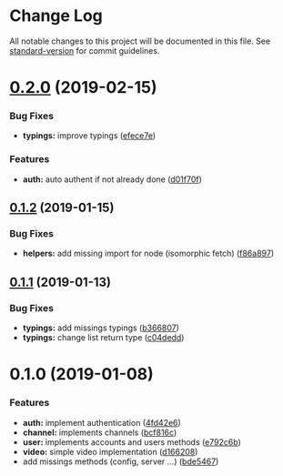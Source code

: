 # Change Log

All notable changes to this project will be documented in this file. See [standard-version](https://github.com/conventional-changelog/standard-version) for commit guidelines.

<a name="0.2.0"></a>

# [0.2.0](https://github.com/charjac/peertube-client/compare/v0.1.2...v0.2.0) (2019-02-15)

### Bug Fixes

- **typings:** improve typings ([efece7e](https://github.com/charjac/peertube-client/commit/efece7e))

### Features

- **auth:** auto authent if not already done ([d01f70f](https://github.com/charjac/peertube-client/commit/d01f70f))

<a name="0.1.2"></a>

## [0.1.2](https://github.com/charjac/peertube-client/compare/v0.1.1...v0.1.2) (2019-01-15)

### Bug Fixes

- **helpers:** add missing import for node (isomorphic fetch) ([f86a897](https://github.com/charjac/peertube-client/commit/f86a897))

<a name="0.1.1"></a>

## [0.1.1](https://github.com/charjac/peertube-client/compare/v0.1.0...v0.1.1) (2019-01-13)

### Bug Fixes

- **typings:** add missings typings ([b366807](https://github.com/charjac/peertube-client/commit/b366807))
- **typings:** change list return type ([c04dedd](https://github.com/charjac/peertube-client/commit/c04dedd))

<a name="0.1.0"></a>

# 0.1.0 (2019-01-08)

### Features

- **auth:** implement authentication ([4fd42e6](https://github.com/charjac/peertube-client/commit/4fd42e6))
- **channel:** implements channels ([bcf816c](https://github.com/charjac/peertube-client/commit/bcf816c))
- **user:** implements accounts and users methods ([e792c6b](https://github.com/charjac/peertube-client/commit/e792c6b))
- **video:** simple video implementation ([d166208](https://github.com/charjac/peertube-client/commit/d166208))
- add missings methods (config, server ...) ([bde5467](https://github.com/charjac/peertube-client/commit/bde5467))
